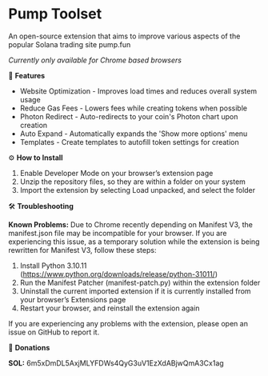 # Pump Toolset
An open-source extension that aims to improve various aspects of the popular Solana trading site pump.fun

*Currently only available for Chrome based browsers*

💎 **Features**

  * Website Optimization - Improves load times and reduces overall system usage
  * Reduce Gas Fees - Lowers fees while creating tokens when possible
  * Photon Redirect - Auto-redirects to your coin's Photon chart upon creation
  * Auto Expand - Automatically expands the 'Show more options' menu
  * Templates - Create templates to autofill token settings for creation

⚙️ **How to Install**

  1. Enable Developer Mode on your browser’s extension page
  2. Unzip the repository files, so they are within a folder on your system
  3. Import the extension by selecting Load unpacked, and select the folder

🛠️ **Troubleshooting**

**Known Problems:**
Due to Chrome recently depending on Manifest V3, the manifest.json file may be incompatible for your browser. If you are experiencing this issue, as a temporary solution while the extension is being rewritten for Manifest V3, follow these steps:

  1. Install Python 3.10.11 (https://www.python.org/downloads/release/python-31011/)
  2. Run the Manifest Patcher (manifest-patch.py) within the extension folder 
  3. Uninstall the current imported extension if it is currently installed from your browser’s Extensions page
  4. Restart your browser, and reinstall the extension again

If you are experiencing any problems with the extension, please open an issue on GitHub to report it.

💙 **Donations**

**SOL:** 6m5xDmDL5AxjMLYFDWs4QyG3uV1EzXdABjwQmA3Cx1ag
